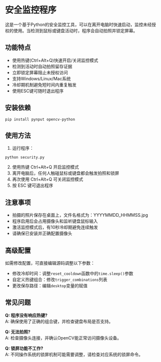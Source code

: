 # 安全监控程序

这是一个基于Python的安全监控工具，可以在离开电脑时快速启动，监控未经授权的使用。当检测到鼠标或键盘活动时，程序会自动拍照并锁定屏幕。

## 功能特点

- 使用热键(Ctrl+Alt+Q)快速开启/关闭监控模式
- 检测到活动时自动拍照留存证据
- 立即锁定屏幕阻止未授权访问
- 支持Windows/Linux/Mac系统
- 冷却期机制避免短时间内重复触发
- 使用ESC键可随时退出程序

## 安装依赖

```
pip install pynput opencv-python
```

## 使用方法

1. 运行程序：
```
python security.py
```

2. 使用热键 Ctrl+Alt+Q 开启监控模式
3. 离开电脑后，任何人触碰鼠标或键盘都会触发拍照和锁屏
4. 再次使用 Ctrl+Alt+Q 可关闭监控模式
5. 按 ESC 键可退出程序

## 注意事项

- 拍摄的照片保存在桌面上，文件名格式为：YYYYMMDD_HHMMSS.jpg
- 程序启用后会占用摄像头和监听键盘鼠标输入
- 激活监控模式后，有10秒冷却期避免连续触发
- 请确保已安装并正确配置摄像头

## 高级配置

如需修改配置，可直接编辑源码调整以下参数：
- 修改冷却时间：调整`reset_cooldown`函数中的`time.sleep()`参数
- 自定义热键组合：修改`trigger_combinations`列表
- 更改保存路径：编辑`desktop`变量的赋值

## 常见问题

**Q: 程序没有响应热键?**  
A: 确保使用了正确的组合键，并检查键盘布局是否支持。

**Q: 无法拍照?**  
A: 检查摄像头连接，并确认OpenCV能正常访问摄像头设备。

**Q: 锁屏功能不工作?**  
A: 不同操作系统的锁屏机制可能需要调整，请检查对应系统的锁屏命令。 
